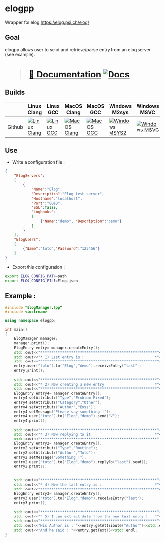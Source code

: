# elogpp

Wrapper for elog https://elog.psi.ch/elog/

## Goal

elogpp allows user to send and retrieve/parse entry from an elog server (see example).

<h1>
  
> [📖 Documentation](https://flagarde.github.io/elogpp/) [![Docs](https://github.com/flagarde/elogpp/actions/workflows/Docs.yml/badge.svg)](https://github.com/flagarde/elogpp/actions/workflows/Docs.yml)
</h1> 

[LC]: https://github.com/flagarde/elogpp/actions/workflows/Linux-Clang.yml
[LCB]: https://github.com/flagarde/elogpp/actions/workflows/Linux-Clang.yml/badge.svg

[LG]: https://github.com/flagarde/elogpp/actions/workflows/Linux-GCC.yml
[LGB]: https://github.com/flagarde/elogpp/actions/workflows/Linux-GCC.yml/badge.svg

[MC]: https://github.com/flagarde/elogpp/actions/workflows/MacOS-Clang.yml
[MCB]: https://github.com/flagarde/elogpp/actions/workflows/MacOS-Clang.yml/badge.svg

[MG]: https://github.com/flagarde/elogpp/actions/workflows/MacOS-GCC.yml
[MGB]: https://github.com/flagarde/elogpp/actions/workflows/MacOS-GCC.yml/badge.svg

[MS]: https://github.com/flagarde/elogpp/actions/workflows/Windows-MSYS2.yml
[MSB]: https://github.com/flagarde/elogpp/actions/workflows/Windows-MSYS2.yml/badge.svg

[MM]: https://github.com/flagarde/elogpp/actions/workflows/Windows-MSVC.yml
[MMB]: https://github.com/flagarde/elogpp/actions/workflows/Windows-MSVC.yml/badge.svg

## Builds
|        | Linux Clang | Linux GCC | MacOS Clang | MacOS GCC | Windows M2sys | Windows MSVC |
|--------|-------------|-----------|-------------|-----------|---------------|--------------|
| Github |[![Linux Clang][LCB]][LC]|[![Linux GCC][LGB]][LG]|[![MacOS Clang][MCB]][MC]|[![MacOS GCC][MGB]][MG]|[![Windows MSYS2][MSB]][MS]|[![Windows MSVC][MMB]][MM]|

## Use

* Write a configuration file :

```json
{
    "ElogServers":
    [
        {
            "Name":"Elog",
            "Description":"Elog test server",
            "Hostname":"localhost",
            "Port":"8080",
            "SSL":false,
            "Logbooks":
            [
                {"Name":"demo", "Description":"demo"}
            ]
        }
    ],
    "ElogUsers":
    [
        {"Name":"toto","Password":"123456"}
    ]
}
```

* Export this configuration :
```bash
export ELOG_CONFIG_PATH=path
export ELOG_CONFIG_FILE=Elog.json
```

## Example :
```cpp
#include "ElogManager.hpp"
#include <iostream>

using namespace elogpp;

int main() 
{
    ElogManager manager;
    manager.print();
    ElogEntry entry= manager.createEntry();
    std::cout<<"*****************************************************"<<std::endl;
    std::cout<<"* 1) Last entry is :                                *"<<std::endl;
    std::cout<<"*****************************************************"<<std::endl;
    entry.user("toto").to("Elog","demo").receiveEntry("last");
    entry.print();
    
    std::cout<<"*****************************************************"<<std::endl;
    std::cout<<"* 2) Now creating a new entry                       *"<<std::endl; 
    std::cout<<"*****************************************************"<<std::endl;
    ElogEntry entry4= manager.createEntry();
    entry4.setAttribute("Type","Problem Fixed");
    entry4.setAttribute("Category","Other");
    entry4.setAttribute("Author","Boss");
    entry4.setMessage("Please say something !");
    entry4.user("toto").to("Elog","demo").send("V");
    entry4.print();
    
    std::cout<<"*****************************************************"<<std::endl;
    std::cout<<"* 3) Now replying to it                             *"<<std::endl;
    std::cout<<"*****************************************************"<<std::endl;
    ElogEntry entry2= manager.createEntry();
    entry2.setAttribute("Type","Routine");
    entry2.setAttribute("Author","Toto");
    entry2.setMessage("Something !");
    entry2.user("toto").to("Elog","demo").replyTo("last").send();
    entry2.print();
  
    
    std::cout<<"*****************************************************"<<std::endl;
    std::cout<<"* 4) Now the last entry is :                        *"<<std::endl;
    std::cout<<"*****************************************************"<<std::endl;
    ElogEntry entry3= manager.createEntry();
    entry3.user("toto").to("Elog","demo").receiveEntry("last");
    entry3.print();
    
    std::cout<<"*****************************************************"<<std::endl;
    std::cout<<"* 5) I can extract data from the new last entry !   *"<<std::endl;
    std::cout<<"*****************************************************"<<std::endl;
    std::cout<<"His Author is : "<<entry.getAttribute("Author")<<std::endl;
    std::cout<<"And he said : "<<entry.getText()<<std::endl;
}
```

